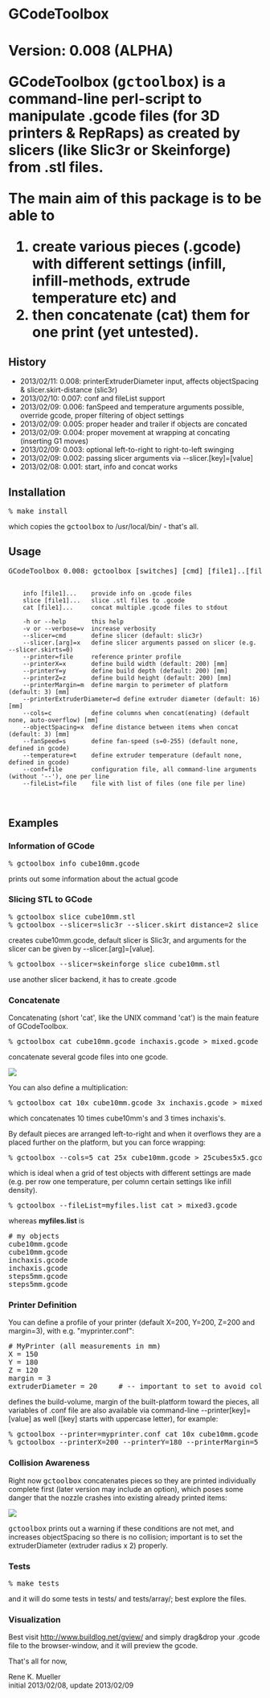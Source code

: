 <h1>GCodeToolbox<h1>

<b>Version: 0.008 (ALPHA)</b>

GCodeToolbox (<tt>gctoolbox</tt>) is a command-line perl-script to manipulate .gcode files (for 3D printers & RepRaps) as created by slicers (like Slic3r or Skeinforge) from .stl files. 

The main aim of this package is to be able to 
<ol>
<li>create various pieces (.gcode) with different settings (infill, infill-methods, extrude temperature etc) and 
<li><b>then</b> concatenate (cat) them for <b>one print</b> (yet untested).
</ol>

<h2>History</h2>
<ul>
<li> 2013/02/11: 0.008: printerExtruderDiameter input, affects objectSpacing & slicer.skirt-distance (slic3r)
<li> 2013/02/10: 0.007: conf and fileList support
<li> 2013/02/09: 0.006: fanSpeed and temperature arguments possible, override gcode, proper filtering of object settings
<li> 2013/02/09: 0.005: proper header and trailer if objects are concated
<li> 2013/02/09: 0.004: proper movement at wrapping at concating (inserting G1 moves)
<li> 2013/02/09: 0.003: optional left-to-right to right-to-left swinging
<li> 2013/02/09: 0.002: passing slicer arguments via --slicer.[key]=[value]
<li> 2013/02/08: 0.001: start, info and concat works
</ul>

<h2>Installation</h2>
<pre>
% make install
</pre>

which copies the <tt>gctoolbox</tt> to /usr/local/bin/ - that's all.

<h2>Usage</h2>
<pre>
GCodeToolbox 0.008: gctoolbox [switches] [cmd] [file1]..[fileN]

        info [file1]...    provide info on .gcode files
        slice [file1]...   slice .stl files to .gcode
        cat [file1]...     concat multiple .gcode files to stdout

        -h or --help       this help
        -v or --verbose=v  increase verbosity
        --slicer=cmd       define slicer (default: slic3r)
        --slicer.[arg]=x   define slicer arguments passed on slicer (e.g. --slicer.skirts=0)
        --printer=file     reference printer profile
        --printerX=x       define build width (default: 200) [mm]
        --printerY=y       define build depth (default: 200) [mm]
        --printerZ=z       define build height (default: 200) [mm]
        --printerMargin=m  define margin to perimeter of platform (default: 3) [mm]
        --printerExtruderDiameter=d define extruder diameter (default: 16) [mm]
        --cols=c           define columns when concat(enating) (default none, auto-overflow) [mm]
        --objectSpacing=x  define distance between items when concat (default: 3) [mm]
        --fanSpeed=s       define fan-speed (s=0-255) (default none, defined in gcode)
        --temperature=t    define extruder temperature (default none, defined in gcode)
        --conf=file        configuration file, all command-line arguments (without '--'), one per line
        --fileList=file    file with list of files (one file per line)
</pre>

<h2>Examples</h2>

<h3>Information of GCode</h3>

<pre>
% gctoolbox info cube10mm.gcode
</pre>

prints out some information about the actual gcode

<h3>Slicing STL to GCode</h3>

<pre>
% gctoolbox slice cube10mm.stl
% gctoolbox --slicer=slic3r --slicer.skirt_distance=2 slice cube10mm.stl
</pre>
creates cube10mm.gcode, default slicer is Slic3r, and arguments for the slicer can be given by --slicer.[arg]=[value].
<pre>
% gctoolbox --slicer=skeinforge slice cube10mm.stl
</pre>
use another slicer backend, it has to create .gcode

<h3>Concatenate</h3>

Concatenating (short 'cat', like the UNIX command 'cat') is the main feature of GCodeToolbox.

<pre>
% gctoolbox cat cube10mm.gcode inchaxis.gcode > mixed.gcode
</pre>
concatenate several gcode files into one gcode.

<a href="imgs/sshot-6.png"><img src="imgs/sshot-6-300px.png"></a>

You can also define a multiplication:

<pre>
% gctoolbox cat 10x cube10mm.gcode 3x inchaxis.gcode > mixed2.gcode
</pre>
which concatenates 10 times cube10mm's and 3 times inchaxis's.

By default pieces are arranged left-to-right and when it overflows they are a placed further on the platform, but you can force wrapping:
<pre>
% gctoolbox --cols=5 cat 25x cube10mm.gcode > 25cubes5x5.gcode
</pre>

which is ideal when a grid of test objects with different settings are made (e.g. per row one temperature, per column certain settings like infill density).

<pre>
% gctoolbox --fileList=myfiles.list cat > mixed3.gcode
</pre>

whereas <b>myfiles.list</b> is
<pre>
# my objects
cube10mm.gcode
cube10mm.gcode
inchaxis.gcode
inchaxis.gcode
steps5mm.gcode
steps5mm.gcode
</pre>

<h3>Printer Definition</h3>

You can define a profile of your printer (default X=200, Y=200, Z=200 and margin=3), with e.g. "myprinter.conf":
<pre>
# MyPrinter (all measurements in mm)
X = 150
Y = 180
Z = 120
margin = 3              
extruderDiameter = 20     # -- important to set to avoid collision when objects are concat(enat)ed
</pre>
   
defines the build-volume, margin of the built-platform toward the pieces, all variables of .conf file are also available via command-line --printer[key]=[value] as well ([key] starts with uppercase letter), for example:

<pre>
% gctoolbox --printer=myprinter.conf cat 10x cube10mm.gcode > 10cubes.gcode
% gctoolbox --printerX=200 --printerY=180 --printerMargin=5 --printerExtruderDiameter=20 --objectSpacing=5 3x cube10mm.gcode > 3cubes.gcode
</pre>

<h3>Collision Awareness</h3>

Right now <tt>gctoolbox</tt> concatenates pieces so they are printed individually complete first (later version may include an option), which poses some danger that the nozzle crashes into existing already printed items:

<img src="imgs/crash.png">

<tt>gctoolbox</tt> prints out a warning if these conditions are not met, and increases objectSpacing so there is no collision; important is to set the extruderDiameter (extruder radius x 2) properly.

<h3>Tests</h3>

<pre>
% make tests
</pre>

and it will do some tests in tests/ and tests/array/; best explore the files.

<h3>Visualization</h3>

Best visit http://www.buildlog.net/gview/ and simply drag&drop your .gcode file to the browser-window, and it will preview the gcode.

That's all for now,

Rene K. Mueller<br>
initial 2013/02/08, update 2013/02/09
